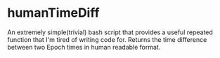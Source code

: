 # humanTimeDiff
An extremely simple(trivial) bash script that provides a useful repeated function that I'm tired of writing code for. Returns the time difference between two Epoch times in human readable format.
